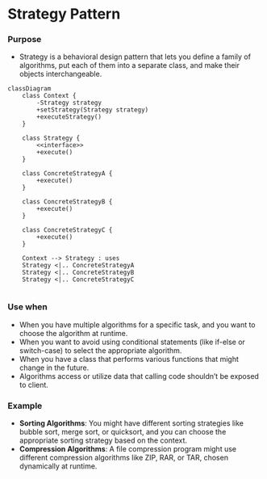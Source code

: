 # Strategy Pattern


### Purpose

- Strategy is a behavioral design pattern that lets you define a family of algorithms, put each of them into a separate class, and make their objects interchangeable.

```mermaid
classDiagram
    class Context {
        -Strategy strategy
        +setStrategy(Strategy strategy)
        +executeStrategy()
    }

    class Strategy {
        <<interface>>
        +execute()
    }

    class ConcreteStrategyA {
        +execute()
    }

    class ConcreteStrategyB {
        +execute()
    }

    class ConcreteStrategyC {
        +execute()
    }

    Context --> Strategy : uses
    Strategy <|.. ConcreteStrategyA
    Strategy <|.. ConcreteStrategyB
    Strategy <|.. ConcreteStrategyC


```


### Use when

- When you have multiple algorithms for a specific task, and you want to choose the algorithm at runtime.
- When you want to avoid using conditional statements (like if-else or switch-case) to select the appropriate algorithm.
- When you have a class that performs various functions that might change in the future.
- Algorithms access or utilize data that calling code shouldn’t be exposed to client.

### Example

- **Sorting Algorithms**: You might have different sorting strategies like bubble sort, merge sort, or quicksort, and you can choose the appropriate sorting strategy based on the context.
- **Compression Algorithms**: A file compression program might use different compression algorithms like ZIP, RAR, or TAR, chosen dynamically at runtime.
